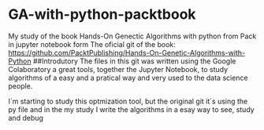 # GA-with-python-packtbook
My study of the book Hands-On Genectic Algorithms with python from Pack in jupyter notebook form
The oficial git of the book: https://github.com/PacktPublishing/Hands-On-Genetic-Algorithms-with-Python
##Introdutory
The files in this git was written using the Google Colaboratory a great tools, together the Jupyter Notebook, to study algorithms of a easy and a pratical way and very used to the data science people.

I´m starting to study this optmization tool, but the original git it´s using the py file and in the my study I write the algorithms in a esay way to see, study and debug
